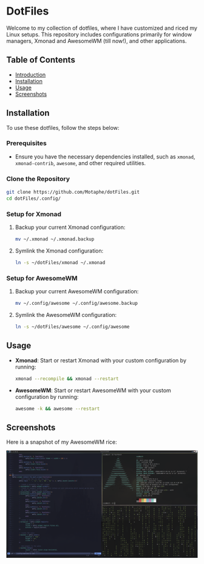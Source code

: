 # DotFiles

Welcome to my collection of dotfiles, where I have customized and riced my Linux setups. This repository includes configurations primarily for window managers, Xmonad and AwesomeWM (till now!), and other applications.

## Table of Contents

- [Introduction](#introduction)
- [Installation](#installation)
- [Usage](#usage)
- [Screenshots](#screenshots)

## Installation

To use these dotfiles, follow the steps below:

### Prerequisites

- Ensure you have the necessary dependencies installed, such as `xmonad`, `xmonad-contrib`, `awesome`, and other required utilities.

### Clone the Repository

```bash
git clone https://github.com/Motaphe/dotFiles.git
cd dotFiles/.config/
```

### Setup for Xmonad

1. Backup your current Xmonad configuration:
    ```bash
    mv ~/.xmonad ~/.xmonad.backup
    ```

2. Symlink the Xmonad configuration:
    ```bash
    ln -s ~/dotFiles/xmonad ~/.xmonad
    ```

### Setup for AwesomeWM

1. Backup your current AwesomeWM configuration:
    ```bash
    mv ~/.config/awesome ~/.config/awesome.backup
    ```

2. Symlink the AwesomeWM configuration:
    ```bash
    ln -s ~/dotFiles/awesome ~/.config/awesome
    ```

## Usage

- **Xmonad**: Start or restart Xmonad with your custom configuration by running:
    ```bash
    xmonad --recompile && xmonad --restart
    ```

- **AwesomeWM**: Start or restart AwesomeWM with your custom configuration by running:
    ```bash
    awesome -k && awesome --restart
    ```

## Screenshots

Here is a snapshot of my AwesomeWM rice:

![AwesomeWM](snapshots/awesomewm.png)
